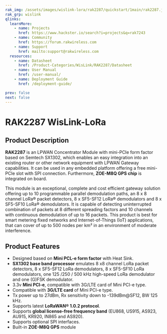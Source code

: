 ```yaml
---
rak_img: /assets/images/wislink-lora/rak2287/quickstart/1main/rak2287.jpg
rak_grp: wislink
qlinks:
  learnMore:
    - name: Projects
      href: https://www.hackster.io/search?i=projects&q=rak7243
    - name: Community
      href: https://forum.rakwireless.com
    - name: Support
      href: mailto:support@rakwireless.com
  resources:
    - name: Datasheet
      href: /Product-Categories/WisLink/RAK2287/Datasheet
    - name: User Manual
      href: /user-manual/
    - name: Deployment Guide
      href: /deployment-guide/

prev: false
next: false
---
```


# RAK2287 WisLink-LoRa

<rk-img
  src="/assets/images/wislink-lora/rak2287/datasheet/overview/aprgtyyf6arxkxu7rjyl.jpg"
  width="50%"
  caption="RAK2287 WisLink-LoRa"
/>

## Product Description

**RAK2287** is an LPWAN Concentrator Module with mini-PCIe form factor based on Semtech SX1302, which enables an easy integration into an existing router or other network equipment with LPWAN Gateway capabilities. It can be used in any embedded platform offering a free mini-PCIe slot with SPI connection. Furthermore, **ZOE-M8Q GPS chip** is integrated on board.

This module is an exceptional, complete and cost efficient gateway solution offering up to 10 programmable parallel demodulation paths, an 8 x 8 channel LoRa® packet detectors, 8 x SF5-SF12 LoRa® demodulators and 8 x SF5-SF10 LoRa® demodulators. It is capable of detecting uninterrupted combination of packets at 8 different spreading factors and 10 channels with continuous demodulation of up to 16 packets. This product is best for smart metering fixed networks and Internet-of-Things (IoT) applications, that can cover of up to 500 nodes per km² in an environment of moderate interference.

<rk-btn
  src="../Quickstart/"
  label="Get Started with RAK2287 WisLink-LoRa"
/>

<rk-quick-links :params="$frontmatter.qlinks" />

## Product Features

- Designed based on **Mini PCL-e form factor** with Heat Sink.
- **SX1302 base band processor** emulates 8 x8 channel LoRa packet detectors, 8 x SF5-SF12 LoRa demodulators, 8 x SF5-SF10 LoRa demodulators, one 125 /250 / 500 kHz high-speed LoRa demodulator and one (G)FSK demodulator.
- 3.3v **Mini PCI-e**, compatible with 3G/LTE card of Mini PCI-e type.
- Compatible with **3G/LTE card** of Mini PCI-e type.
- Tx power up to 27dBm, Rx sensitivity down to -139dBm@SF12, BW 125 kHz.
- Supports latest **LoRaWAN® 1.0.2 protocol**.
- Supports **global license-free frequency band** (EU868, US915, AS923, AU915, KR920, IN865 and AS920).
- Supports optional SPI interfaces.
- Built-in **ZOE-M8Q GPS** module

<rk-btn
  src="https://store.rakwireless.com/products/rak2287-lpwan-gateway-concentrator-module/"
  label="Buy a RAK2287 LPWAN Concentrator Module"
  _blank
/>
